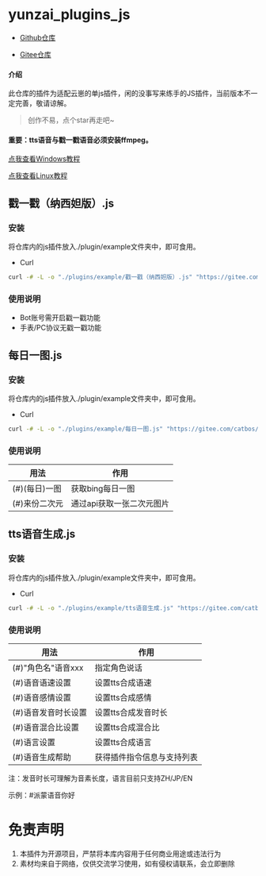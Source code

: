 # yunzai_plugins_js

- [Github仓库](https://github.com/win-syswow64/yunzai_plugins_js)

- [Gitee仓库](https://gitee.com/catbos/yunzai_plugins_js)


#### 介绍
此仓库的插件为适配云崽的单js插件，闲的没事写来练手的JS插件，当前版本不一定完善，敬请谅解。
> 创作不易，点个star再走吧~

#### 重要：tts语音与戳一戳语音必须安装ffmpeg。

[点我查看Windows教程](https://blog.115832958.xyz/archives/8)

[点我查看Linux教程](https://blog.115832958.xyz/archives/23)

## 戳一戳（纳西妲版）.js
### 安装
将仓库内的js插件放入./plugin/example文件夹中，即可食用。

- Curl
``` bash
curl -# -L -o "./plugins/example/戳一戳（纳西妲版）.js" "https://gitee.com/catbos/yunzai_plugins_js/raw/master/%E6%88%B3%E4%B8%80%E6%88%B3/%E6%88%B3%E4%B8%80%E6%88%B3%EF%BC%88%E7%BA%B3%E8%A5%BF%E5%A6%B2%E7%89%88%EF%BC%89.js"
```

### 使用说明
- Bot账号需开启戳一戳功能
- 手表/PC协议无戳一戳功能

## 每日一图.js
### 安装
将仓库内的js插件放入./plugin/example文件夹中，即可食用。

- Curl
``` bash
curl -# -L -o "./plugins/example/每日一图.js" "https://gitee.com/catbos/yunzai_plugins_js/raw/master/%E6%AF%8F%E6%97%A5%E4%B8%80%E5%9B%BE.js"
```

### 使用说明
| 用法          | 作用          |
|---------------|--------------|
| (#)(每日)一图 |获取bing每日一图|
| (#)来份二次元 |通过api获取一张二次元图片|

## tts语音生成.js
### 安装
将仓库内的js插件放入./plugin/example文件夹中，即可食用。

- Curl
``` bash
curl -# -L -o "./plugins/example/tts语音生成.js" "https://gitee.com/catbos/yunzai_plugins_js/raw/master/tts%E8%AF%AD%E9%9F%B3%E7%94%9F%E6%88%90.js"
```

### 使用说明
| 用法          | 作用          |
|---------------|--------------|
| (#)"角色名"语音xxx |指定角色说话|
| (#)语音语速设置 |设置tts合成语速|
| (#)语音感情设置 |设置tts合成感情|
| (#)语音发音时长设置 |设置tts合成发音时长|
| (#)语音混合比设置 |设置tts合成混合比|
| (#)语言设置 |设置tts合成语言|
| (#)语音生成帮助 |获得插件指令信息与支持列表|

注：发音时长可理解为音素长度，语言目前只支持ZH/JP/EN

示例：#派蒙语音你好

# 免责声明
1.  本插件为开源项目，严禁将本库内容用于任何商业用途或违法行为
2.  素材均来自于网络，仅供交流学习使用，如有侵权请联系，会立即删除